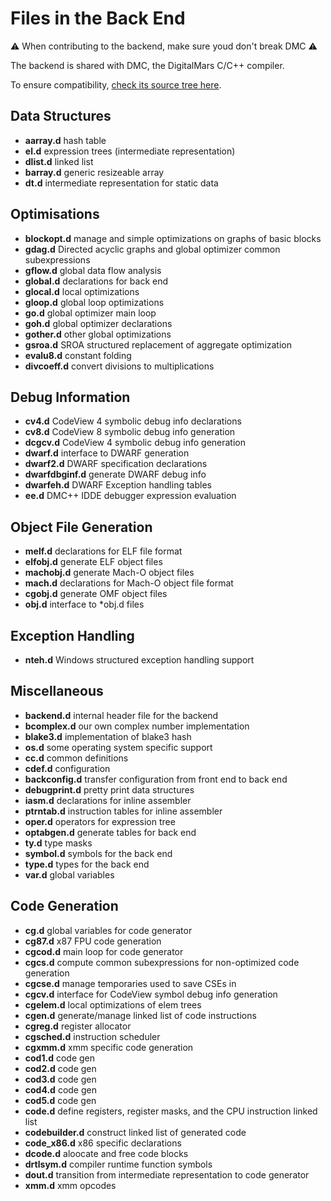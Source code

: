 Files in the Back End
=====================

:warning: When contributing to the backend, make sure youd don't break DMC :warning:

The backend is shared with DMC, the DigitalMars C/C++ compiler.

To ensure compatibility, [check its source tree here](https://github.com/DigitalMars/Compiler/tree/master/dm/src/dmc).

Data Structures
---------------
* **aarray.d**        hash table
* **el.d**            expression trees (intermediate representation)
* **dlist.d**         linked list
* **barray.d**        generic resizeable array
* **dt.d**            intermediate representation for static data

Optimisations
-------------

* **blockopt.d**      manage and simple optimizations on graphs of basic blocks
* **gdag.d**          Directed acyclic graphs and global optimizer common subexpressions
* **gflow.d**         global data flow analysis
* **global.d**        declarations for back end
* **glocal.d**        local optimizations
* **gloop.d**         global loop optimizations
* **go.d**            global optimizer main loop
* **goh.d**           global optimizer declarations
* **gother.d**        other global optimizations
* **gsroa.d**         SROA structured replacement of aggregate optimization
* **evalu8.d**        constant folding
* **divcoeff.d**      convert divisions to multiplications

Debug Information
-----------------

* **cv4.d**           CodeView 4 symbolic debug info declarations
* **cv8.d**           CodeView 8 symbolic debug info generation
* **dcgcv.d**         CodeView 4 symbolic debug info generation
* **dwarf.d**         interface to DWARF generation
* **dwarf2.d**        DWARF specification declarations
* **dwarfdbginf.d**   generate DWARF debug info
* **dwarfeh.d**       DWARF Exception handling tables
* **ee.d**            DMC++ IDDE debugger expression evaluation

Object File Generation
----------------------

* **melf.d**          declarations for ELF file format
* **elfobj.d**        generate ELF object files
* **machobj.d**       generate Mach-O object files
* **mach.d**          declarations for Mach-O object file format
* **cgobj.d**         generate OMF object files
* **obj.d**           interface to *obj.d files

Exception Handling
------------------

* **nteh.d**          Windows structured exception handling support

Miscellaneous
-------------

* **backend.d**       internal header file for the backend
* **bcomplex.d**      our own complex number implementation
* **blake3.d**        implementation of blake3 hash
* **os.d**            some operating system specific support
* **cc.d**            common definitions
* **cdef.d**          configuration
* **backconfig.d**    transfer configuration from front end to back end
* **debugprint.d**    pretty print data structures
* **iasm.d**          declarations for inline assembler
* **ptrntab.d**       instruction tables for inline assembler
* **oper.d**          operators for expression tree
* **optabgen.d**      generate tables for back end
* **ty.d**            type masks
* **symbol.d**        symbols for the back end
* **type.d**          types for the back end
* **var.d**           global variables

Code Generation
---------------

* **cg.d**            global variables for code generator
* **cg87.d**          x87 FPU code generation
* **cgcod.d**         main loop for code generator
* **cgcs.d**          compute common subexpressions for non-optimized code generation
* **cgcse.d**         manage temporaries used to save CSEs in
* **cgcv.d**          interface for CodeView symbol debug info generation
* **cgelem.d**        local optimizations of elem trees
* **cgen.d**          generate/manage linked list of code instructions
* **cgreg.d**         register allocator
* **cgsched.d**       instruction scheduler
* **cgxmm.d**         xmm specific code generation
* **cod1.d**          code gen
* **cod2.d**          code gen
* **cod3.d**          code gen
* **cod4.d**          code gen
* **cod5.d**          code gen
* **code.d**          define registers, register masks, and the CPU instruction linked list
* **codebuilder.d**   construct linked list of generated code
* **code_x86.d**      x86 specific declarations
* **dcode.d**         aloocate and free code blocks
* **drtlsym.d**       compiler runtime function symbols
* **dout.d**           transition from intermediate representation to code generator
* **xmm.d**           xmm opcodes
